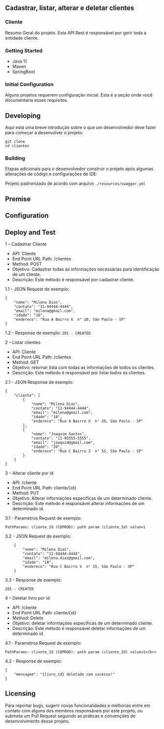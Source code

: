 ## Cadastrar, listar, alterar e deletar  clientes
### Cliente

Resumo Geral do projeto.
Esta API Rest é responsável por gerir toda a entidade cliente.

### Getting Started

* Java 11
* Maven
* SpringBoot

### Initial Configuration

Alguns projetos requerem configuração inicial. Esta é a seção onde você documentaria esses requisitos.

## Developing

Aqui está uma breve introdução sobre o que um desenvolvedor deve fazer para começar a desenvolver
o projeto:

```
git clone 
cd clientes
```

### Building

Etapas adicionais para o desenvolvedor construir o projeto após algumas alterações de código e configurações de IDE:

Projeto padronizado de acordo com arquivo ``./resources/swagger.yml``

## Premise


## Configuration



## Deploy and Test

1 – Cadastrar Cliente

- API: Cliente
- End Point URL Path:  /clientes
- Method: POST
- Objetivo: Cadastrar todas as informações necessárias para identificação de um cliente.
- Descrição: Este método é responsável por cadastrar cliente.

1.1 - JSON Request de exemplo:
```
{
    "nome": "Milena Dias",
    "contato": "11-94444-4444",
    "email": "milena@gmail.com",
    "idade": "18",
    "endereco": "Rua A Bairro X  n° 20, São Paulo - SP"
}
```

1.2 - Response de exemplo:
``
201 - CREATED
``

2 – Listar clientes

- API: Cliente
- End Point URL Path:  /clientes
- Method: GET
- Objetivo: retornar lista com todas as informações de todos os clientes.
- Descrição: Este método é responsável por listar todos os clientes.

2.1 - JSON Response de exemplo:
```
{
	"cliente": [
		{
			"nome": "Milena Dias",
			"contato": "11-94444-4444",
			"email": "milena@gmail.com",
			"idade": "18",
			"endereco": "Rua A Bairro X  n° 20, São Paulo - SP"
		},
		{
			"nome": "Joaquim Santos",
			"contato": "11-95555-5555",
			"email": "joaquim@gmail.com",
			"idade": "20",
			"endereco": "Rua C Bairro Z  n° 55, São Paulo - SP"
		}
	]
}
```
3 – Alterar cliente por id
- API: /cliente
- End Point URL Path:  cliente/{id}
- Method: PUT
- Objetivo: Alterar informações especificas de um determinado cliente.
- Descrição: Este método é responsável alterar informações de um determinado id.

3.1 - Parametros Request de exemplo:
```
PathParams: cliente_Id (CDPROD): path param (cliente_Id) value=1
```
3.2 - JSON Request de exemplo:
```
    {
        "nome": "Milena Dias",
        "contato": "11-94444-4444",
        "email": "milena.dias@gmail.com",
        "idade": "18",
        "endereco": "Rua C Bairro V  n° 15, São Paulo - SP"
    }
  ```
  
3.3 - Response de exemplo:
```
201 - CREATED
```
4 – Deletar livro por id
- API: /cliente
- End Point URL Path:  cliente/{id}
- Method: Delete
- Objetivo: deletar informações especificas de um determinado cliente.
- Descrição: Este método é responsável deletar informações de um determinado id.

4.1 - Parametros Request de exemplo:
```
PathParams: cliente_Id (CDPROD): path param (cliente_Id) value=1</br>
```
4.2 - Response de exemplo:
```
{
    "mensagem": "{livro_id} deletado com sucesso!"
}
```
## Licensing

Para reportar bugs, sugerir novas funcionalidades e melhorias entre em contato com alguns dos membros responsáveis
por este projeto, ou submeta um Pull Request seguindo as práticas e convenções de desenvolvimento desse projeto.

